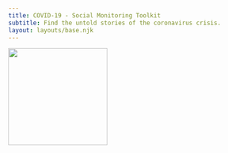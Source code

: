 ```yaml
---
title: COVID-19 - Social Monitoring Toolkit
subtitle: Find the untold stories of the coronavirus crisis.
layout: layouts/base.njk
---
```


<a href="https://fathm.co"><img src="/images/fathm.png" style="width:200px;height:197px;" align="middle"></a>


